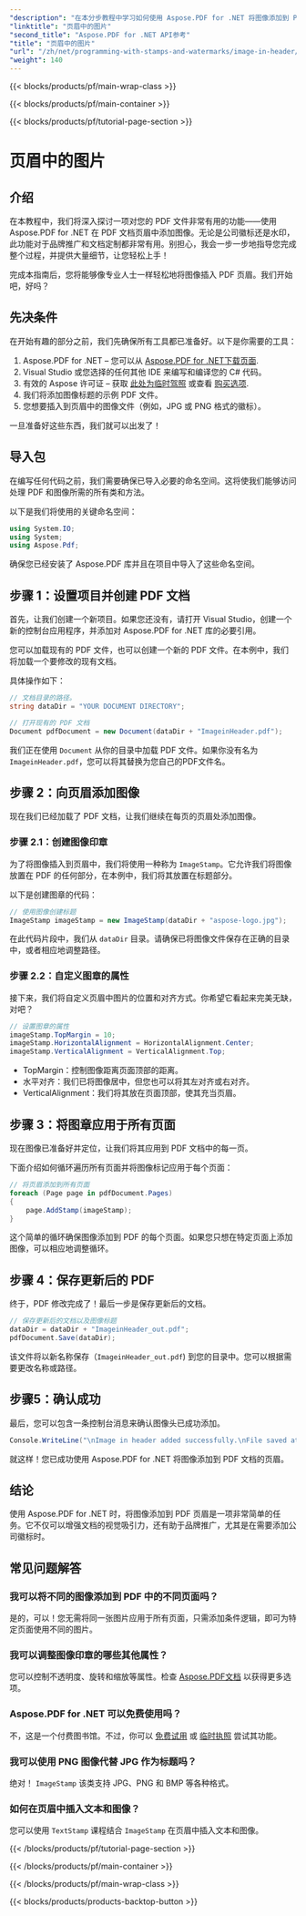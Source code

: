 ```yaml
---
"description": "在本分步教程中学习如何使用 Aspose.PDF for .NET 将图像添加到 PDF 的页眉。"
"linktitle": "页眉中的图片"
"second_title": "Aspose.PDF for .NET API参考"
"title": "页眉中的图片"
"url": "/zh/net/programming-with-stamps-and-watermarks/image-in-header/"
"weight": 140
---
```


{{< blocks/products/pf/main-wrap-class >}}

{{< blocks/products/pf/main-container >}}

{{< blocks/products/pf/tutorial-page-section >}}

# 页眉中的图片

## 介绍

在本教程中，我们将深入探讨一项对您的 PDF 文件非常有用的功能——使用 Aspose.PDF for .NET 在 PDF 文档页眉中添加图像。无论是公司徽标还是水印，此功能对于品牌推广和文档定制都非常有用。别担心，我会一步一步地指导您完成整个过程，并提供大量细节，让您轻松上手！

完成本指南后，您将能够像专业人士一样轻松地将图像插入 PDF 页眉。我们开始吧，好吗？

## 先决条件

在开始有趣的部分之前，我们先确保所有工具都已准备好。以下是你需要的工具：

1. Aspose.PDF for .NET – 您可以从 [Aspose.PDF for .NET下载页面](https://releases。aspose.com/pdf/net/).
2. Visual Studio 或您选择的任何其他 IDE 来编写和编译您的 C# 代码。
3. 有效的 Aspose 许可证 – 获取 [此处为临时驾照](https://purchase.aspose.com/temporary-license/) 或查看 [购买选项](https://purchase。aspose.com/buy).
4. 我们将添加图像标题的示例 PDF 文件。
5. 您想要插入到页眉中的图像文件（例如，JPG 或 PNG 格式的徽标）。

一旦准备好这些东西，我们就可以出发了！

## 导入包

在编写任何代码之前，我们需要确保已导入必要的命名空间。这将使我们能够访问处理 PDF 和图像所需的所有类和方法。

以下是我们将使用的关键命名空间：

```csharp
using System.IO;
using System;
using Aspose.Pdf;
```

确保您已经安装了 Aspose.PDF 库并且在项目中导入了这些命名空间。

## 步骤 1：设置项目并创建 PDF 文档

首先，让我们创建一个新项目。如果您还没有，请打开 Visual Studio，创建一个新的控制台应用程序，并添加对 Aspose.PDF for .NET 库的必要引用。

您可以加载现有的 PDF 文件，也可以创建一个新的 PDF 文件。在本例中，我们将加载一个要修改的现有文档。

具体操作如下：

```csharp
// 文档目录的路径。
string dataDir = "YOUR DOCUMENT DIRECTORY";

// 打开现有的 PDF 文档
Document pdfDocument = new Document(dataDir + "ImageinHeader.pdf");
```

我们正在使用 `Document` 从你的目录中加载 PDF 文件。如果你没有名为 `ImageinHeader.pdf`，您可以将其替换为您自己的PDF文件名。

## 步骤 2：向页眉添加图像

现在我们已经加载了 PDF 文档，让我们继续在每页的页眉处添加图像。

### 步骤 2.1：创建图像印章
为了将图像插入到页眉中，我们将使用一种称为 `ImageStamp`。它允许我们将图像放置在 PDF 的任何部分，在本例中，我们将其放置在标题部分。

以下是创建图章的代码：

```csharp
// 使用图像创建标题
ImageStamp imageStamp = new ImageStamp(dataDir + "aspose-logo.jpg");
```

在此代码片段中，我们从 `dataDir` 目录。请确保已将图像文件保存在正确的目录中，或者相应地调整路径。

### 步骤 2.2：自定义图章的属性
接下来，我们将自定义页眉中图片的位置和对齐方式。你希望它看起来完美无缺，对吧？

```csharp
// 设置图章的属性
imageStamp.TopMargin = 10;
imageStamp.HorizontalAlignment = HorizontalAlignment.Center;
imageStamp.VerticalAlignment = VerticalAlignment.Top;
```

- TopMargin：控制图像距离页面顶部的距离。
- 水平对齐：我们已将图像居中，但您也可以将其左对齐或右对齐。
- VerticalAlignment：我们将其放在页面顶部，使其充当页眉。

## 步骤 3：将图章应用于所有页面

现在图像已准备好并定位，让我们将其应用到 PDF 文档中的每一页。

下面介绍如何循环遍历所有页面并将图像标记应用于每个页面：

```csharp
// 将页眉添加到所有页面
foreach (Page page in pdfDocument.Pages)
{
    page.AddStamp(imageStamp);
}
```

这个简单的循环确保图像添加到 PDF 的每个页面。如果您只想在特定页面上添加图像，可以相应地调整循环。

## 步骤 4：保存更新后的 PDF

终于，PDF 修改完成了！最后一步是保存更新后的文档。

```csharp
// 保存更新后的文档以及图像标题
dataDir = dataDir + "ImageinHeader_out.pdf";
pdfDocument.Save(dataDir);
```

该文件将以新名称保存（`ImageinHeader_out.pdf`) 到您的目录中。您可以根据需要更改名称或路径。

## 步骤5：确认成功

最后，您可以包含一条控制台消息来确认图像头已成功添加。

```csharp
Console.WriteLine("\nImage in header added successfully.\nFile saved at " + dataDir);
```

就这样！您已成功使用 Aspose.PDF for .NET 将图像添加到 PDF 文档的页眉。

## 结论

使用 Aspose.PDF for .NET 时，将图像添加到 PDF 页眉是一项非常简单的任务。它不仅可以增强文档的视觉吸引力，还有助于品牌推广，尤其是在需要添加公司徽标时。

## 常见问题解答

### 我可以将不同的图像添加到 PDF 中的不同页面吗？
是的，可以！您无需将同一张图片应用于所有页面，只需添加条件逻辑，即可为特定页面使用不同的图片。

### 我可以调整图像印章的哪些其他属性？
您可以控制不透明度、旋转和缩放等属性。检查 [Aspose.PDF文档](https://reference.aspose.com/pdf/net/) 以获得更多选项。

### Aspose.PDF for .NET 可以免费使用吗？
不，这是一个付费图书馆。不过，你可以 [免费试用](https://releases.aspose.com/) 或 [临时执照](https://purchase.aspose.com/temporary-license/) 尝试其功能。

### 我可以使用 PNG 图像代替 JPG 作为标题吗？
绝对！ `ImageStamp` 该类支持 JPG、PNG 和 BMP 等各种格式。

### 如何在页眉中插入文本和图像？
您可以使用 `TextStamp` 课程结合 `ImageStamp` 在页眉中插入文本和图像。

{{< /blocks/products/pf/tutorial-page-section >}}

{{< /blocks/products/pf/main-container >}}

{{< /blocks/products/pf/main-wrap-class >}}

{{< blocks/products/products-backtop-button >}}